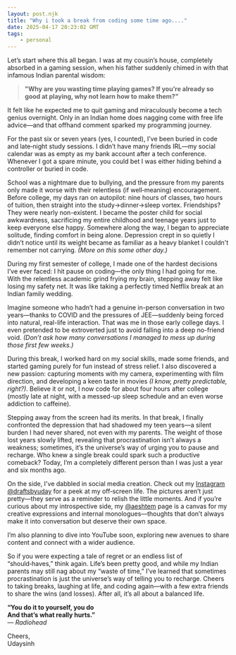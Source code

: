 ```yaml
---
layout: post.njk
title: "Why i took a break from coding some time ago...."
date: 2025-04-17 20:23:02 GMT
tags:
    - personal
---
```

Let’s start where this all began. I was at my cousin’s house, completely absorbed in a gaming session, when his father suddenly chimed in with that infamous Indian parental wisdom:

> **"Why are you wasting time playing games? If you’re already so good at playing, why not learn how to make them?"**

It felt like he expected me to quit gaming and miraculously become a tech genius overnight. Only in an Indian home does nagging come with free life advice—and that offhand comment sparked my programming journey.

For the past six or seven years (yes, I counted), I’ve been buried in code and late‑night study sessions. I didn’t have many friends IRL—my social calendar was as empty as my bank account after a tech conference. Whenever I got a spare minute, you could bet I was either hiding behind a controller or buried in code.

School was a nightmare due to bullying, and the pressure from my parents only made it worse with their relentless (if well‑meaning) encouragement. Before college, my days ran on autopilot: nine hours of classes, two hours of tuition, then straight into the study→dinner→sleep vortex. Friendships? They were nearly non-existent. I became the poster child for social awkwardness, sacrificing my entire childhood and teenage years just to keep everyone else happy. Somewhere along the way, I began to appreciate solitude, finding comfort in being alone. Depression crept in so quietly I didn’t notice until its weight became as familiar as a heavy blanket I couldn't remember not carrying. *(More on this some other day.)*

During my first semester of college, I made one of the hardest decisions I’ve ever faced: I hit pause on coding—the only thing I had going for me. With the relentless academic grind frying my brain, stepping away felt like losing my safety net. It was like taking a perfectly timed Netflix break at an Indian family wedding.

Imagine someone who hadn’t had a genuine in-person conversation in two years—thanks to COVID and the pressures of JEE—suddenly being forced into natural, real-life interaction. That was me in those early college days. I even pretended to be extroverted just to avoid falling into a deep no-friend void. *(Don’t ask how many conversations I managed to mess up during those first few weeks.)*

During this break, I worked hard on my social skills, made some friends, and started gaming purely for fun instead of stress relief. I also discovered a new passion: capturing moments with my camera, experimenting with film direction, and developing a keen taste in movies *(I know, pretty predictable, right?)*. Believe it or not, I now code for about four hours after college (mostly late at night, with a messed-up sleep schedule and an even worse addiction to caffeine).

Stepping away from the screen had its merits. In that break, I finally confronted the depression that had shadowed my teen years—a silent burden I had never shared, not even with my parents. The weight of those lost years slowly lifted, revealing that procrastination isn’t always a weakness; sometimes, it’s the universe’s way of urging you to pause and recharge. Who knew a single break could spark such a productive comeback? Today, I’m a completely different person than I was just a year and six months ago.

On the side, I've dabbled in social media creation. Check out my [Instagram @draftsbyuday](https://instagram.com/draftsbyuday) for a peek at my off‑screen life. The pictures aren’t just pretty—they serve as a reminder to relish the little moments. And if you’re curious about my introspective side, my [@aeshtem](https://www.instagram.com/aeshtem/) page is a canvas for my creative expressions and internal monologues—thoughts that don’t always make it into conversation but deserve their own space.

I’m also planning to dive into YouTube soon, exploring new avenues to share content and connect with a wider audience.

So if you were expecting a tale of regret or an endless list of “should‑haves,” think again. Life’s been pretty good, and while my Indian parents may still nag about my “waste of time,” I’ve learned that sometimes procrastination is just the universe’s way of telling you to recharge. Cheers to taking breaks, laughing at life, and coding again—with a few extra friends to share the wins (and losses). After all, it’s all about a balanced life.

**“You do it to yourself, you do  
And that’s what really hurts.”**  
— *Radiohead*

Cheers,  
Udaysinh
